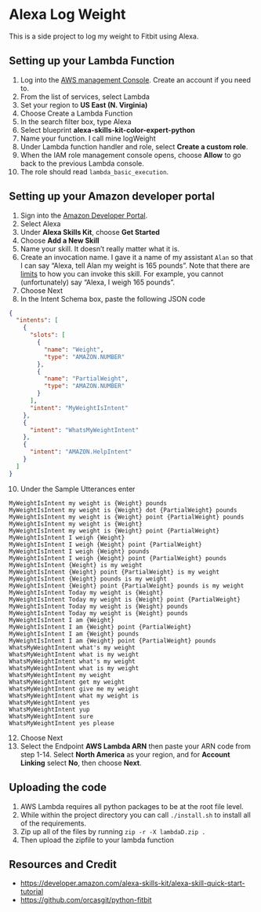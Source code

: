 # Alexa Log Weight
This is a side project to log my weight to Fitbit using Alexa.

## Setting up your Lambda Function
1. Log into the [AWS management Console](https://aws.amazon.com/). Create an account if you need to.
2. From the list of services, select Lambda
3. Set your region to **US East (N. Virginia)**
4. Choose Create a Lambda Function
5. In the search filter box, type Alexa
6. Select blueprint **alexa-skills-kit-color-expert-python**
7. Name your function. I call mine logWeight
8. Under Lambda function handler and role, select **Create a custom role**.
9. When the IAM role management console opens, choose **Allow** to go back to the previous Lambda console.
10. The role should read `lambda_basic_execution`.

## Setting up your Amazon developer portal
1. Sign into the [Amazon Developer Portal](https://developer.amazon.com/login.html).
2. Select Alexa
3. Under **Alexa Skills Kit**, choose **Get Started**
4. Choose **Add a New Skill**
5. Name your skill. It doesn’t really matter what it is.
6. Create an invocation name. I gave it a name of my assistant `Alan` so that I can say “Alexa, tell Alan my weight is 165 pounds”.  Note that there are [limits](https://developer.amazon.com/docs/custom-skills/choose-the-invocation-name-for-a-custom-skill.html) to how you can invoke this skill. For example, you cannot (unfortunately) say “Alexa, I weigh 165 pounds”.
7. Choose Next
8. In the Intent Schema box, paste the following JSON code
```JSON
{
  "intents": [
    {
      "slots": [
        {
          "name": "Weight",
          "type": "AMAZON.NUMBER"
        },
        {
          "name": "PartialWeight",
          "type": "AMAZON.NUMBER"
        }
      ],
      "intent": "MyWeightIsIntent"
    },
    {
      "intent": "WhatsMyWeightIntent"
    },
    {
      "intent": "AMAZON.HelpIntent"
    }
  ]
}
```
10. Under the Sample Utterances enter
```
MyWeightIsIntent my weight is {Weight} pounds
MyWeightIsIntent my weight is {Weight} dot {PartialWeight} pounds
MyWeightIsIntent my weight is {Weight} point {PartialWeight} pounds
MyWeightIsIntent my weight is {Weight}
MyWeightIsIntent my weight is {Weight} point {PartialWeight}
MyWeightIsIntent I weigh {Weight}
MyWeightIsIntent I weigh {Weight} point {PartialWeight}
MyWeightIsIntent I weigh {Weight} pounds
MyWeightIsIntent I weigh {Weight} point {PartialWeight} pounds
MyWeightIsIntent {Weight} is my weight
MyWeightIsIntent {Weight} point {PartialWeight} is my weight
MyWeightIsIntent {Weight} pounds is my weight
MyWeightIsIntent {Weight} point {PartialWeight} pounds is my weight
MyWeightIsIntent Today my weight is {Weight}
MyWeightIsIntent Today my weight is {Weight} point {PartialWeight}
MyWeightIsIntent Today my weight is {Weight} pounds
MyWeightIsIntent Today my weight is {Weight} pounds
MyWeightIsIntent I am {Weight}
MyWeightIsIntent I am {Weight} point {PartialWeight}
MyWeightIsIntent I am {Weight} pounds
MyWeightIsIntent I am {Weight} point {PartialWeight} pounds
WhatsMyWeightIntent what's my weight
WhatsMyWeightIntent what is my weight
WhatsMyWeightIntent what's my weight
WhatsMyWeightIntent what is my weight
WhatsMyWeightIntent my weight
WhatsMyWeightIntent get my weight
WhatsMyWeightIntent give me my weight
WhatsMyWeightIntent what my weight is
WhatsMyWeightIntent yes
WhatsMyWeightIntent yup
WhatsMyWeightIntent sure
WhatsMyWeightIntent yes please
```
12. Choose Next
13. Select the Endpoint **AWS Lambda ARN** then paste your ARN code from step 1-14. Select **North America** as your region, and for **Account Linking** select **No**, then choose **Next**.

## Uploading the code
1. AWS Lambda requires all python packages to be at the root file level.
2. While within the project directory you can call `./install.sh` to install all of the requirements.
3. Zip up all of the files by running `zip -r -X lambdaD.zip .`
4. Then upload the zipfile to your lambda function


## Resources and Credit
- https://developer.amazon.com/alexa-skills-kit/alexa-skill-quick-start-tutorial
- https://github.com/orcasgit/python-fitbit